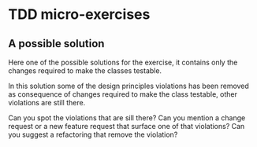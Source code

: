 # TDD micro-exercises

## A possible solution

Here one of the possible solutions for the exercise, it contains only the changes required to make the classes testable.

In this solution some of the design principles violations has been removed as consequence of changes required to make the class testable, other violations are still there.

Can you spot the violations that are sill there? Can you mention a change request or a new feature request that surface one of that violations? Can you suggest a refactoring that remove the violation?

